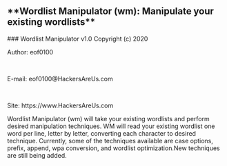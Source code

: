 <h2> **Wordlist Manipulator (wm): Manipulate your existing wordlists**</h2>
### Wordlist Manipulator v1.0 Copyright (c) 2020


<p>Author: eof0100</p></br>
<p>E-mail: eof0100@HackersAreUs.com </p></br>
<p>Site:   https://www.HackersAreUs.com </p></b>

<p>
Wordlist Manipulator (wm) will take your existing wordlists and perform
desired manipulation techniques. WM will read your existing wordlist one
word per line, letter by letter, converting each character to desired technique.
Currently, some of the techniques available are case options, prefix, append, 
wpa conversion, and wordlist optimization.New techniques are still being added.
</p>

